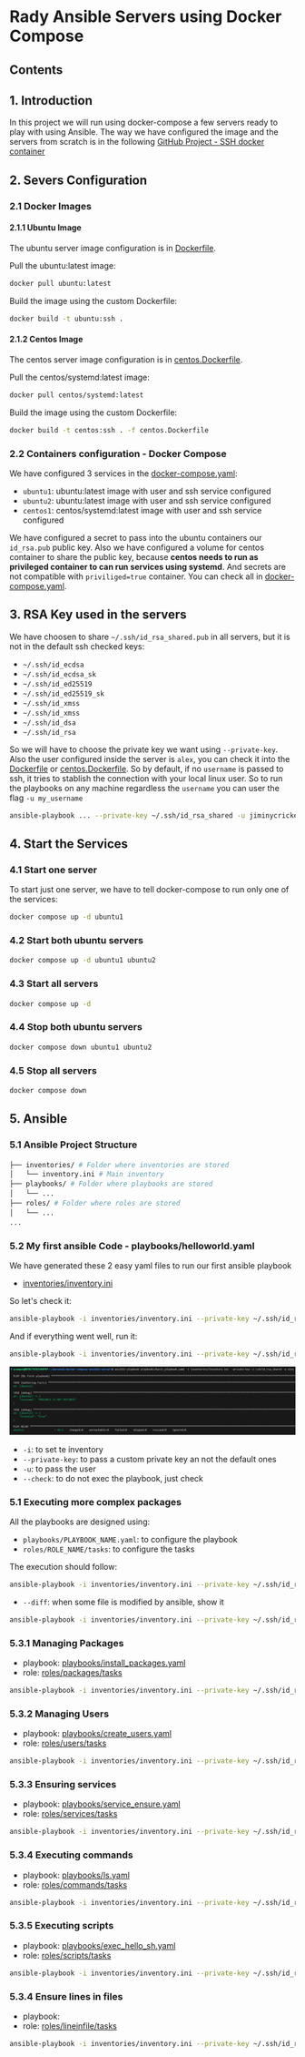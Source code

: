 # Rady Ansible Servers using Docker Compose

## Contents

## 1. Introduction

In this project we will run using docker-compose a few servers ready to play with using Ansible. The way we have configured the image and the servers from scratch is in the following [GitHub Project - SSH docker container](https://github.com/titocampis/ssh-docker-container)

## 2. Severs Configuration

### 2.1 Docker Images

#### 2.1.1 Ubuntu Image

The ubuntu server image configuration is in [Dockerfile](Dockerfile).

Pull the ubuntu:latest image:
```bash
docker pull ubuntu:latest
```

Build the image using the custom Dockerfile:
```bash
docker build -t ubuntu:ssh .
```

#### 2.1.2 Centos Image

The centos server image configuration is in [centos.Dockerfile](centos.Dockerfile).

Pull the centos/systemd:latest image:
```bash
docker pull centos/systemd:latest
```

Build the image using the custom Dockerfile:
```bash
docker build -t centos:ssh . -f centos.Dockerfile
```

### 2.2 Containers configuration - Docker Compose

We have configured 3 services in the [docker-compose.yaml](docker-compose.yaml):
- `ubuntu1`: ubuntu:latest image with user and ssh service configured
- `ubuntu2`: ubuntu:latest image with user and ssh service configured
- `centos1`: centos/systemd:latest image with user and ssh service configured

We have configured a secret to pass into the ubuntu containers our `id_rsa.pub` public key. Also we have configured a volume for centos container to share the public key, because **centos needs to run as privileged container to can run services using systemd**. And secrets are not compatible with `priviliged=true` container. You can check all in [docker-compose.yaml](docker-compose.yaml).


## 3. RSA Key used in the servers

We have choosen to share `~/.ssh/id_rsa_shared.pub` in all servers, but it is not in the default ssh checked keys:
- `~/.ssh/id_ecdsa`
- `~/.ssh/id_ecdsa_sk`
- `~/.ssh/id_ed25519`
- `~/.ssh/id_ed25519_sk`
- `~/.ssh/id_xmss`
- `~/.ssh/id_xmss`
- `~/.ssh/id_dsa`
- `~/.ssh/id_rsa`

So we will have to choose the private key we want using `--private-key`. Also the user configured inside the server is `alex`, you can check it into the [Dockerfile](Dockerfile) or [centos.Dockerfile](centos.Dockerfile). So by default, if no `username` is passed to ssh, it tries to stablish the connection with your local linux user. So to run the playbooks on any machine regardless the `username` you can user the flag `-u my_username`
```bash
ansible-playbook ... --private-key ~/.ssh/id_rsa_shared -u jiminycricket
```

## 4. Start the Services
### 4.1 Start one server
To start just one server, we have to tell docker-compose to run only one of the services:
```bash
docker compose up -d ubuntu1
```

### 4.2 Start both ubuntu servers
```bash
docker compose up -d ubuntu1 ubuntu2
```

### 4.3 Start all servers
```bash
docker compose up -d
```

### 4.4 Stop both ubuntu servers
```bash
docker compose down ubuntu1 ubuntu2
```

### 4.5 Stop all servers
```bash
docker compose down
```

## 5. Ansible

### 5.1 Ansible Project Structure
```bash
├── inventories/ # Folder where inventories are stored
│   └── inventory.ini # Main inventory
├── playbooks/ # Folder where playbooks are stored
│   └── ...
├── roles/ # Folder where roles are stored
│   └── ...
...
```

### 5.2 My first ansible Code - playbooks/helloworld.yaml
We have generated these 2 easy yaml files to run our first ansible playbook
- [inventories/inventory.ini](inventories/helloworld.yaml)

So let's check it:
```bash
ansible-playbook -i inventories/inventory.ini --private-key ~/.ssh/id_rsa_shared -u alex playbooks/basic_playbook.yaml --check
```
And if everything went well, run it:
```bash
ansible-playbook -i inventories/inventory.ini --private-key ~/.ssh/id_rsa_shared -u alex playbooks/basic_playbook.yaml
```
![im2.png](pictures/im2.png)

- `-i`: to set te inventory
- `--private-key`: to pass a custom private key an not the default ones
- `-u`: to pass the user
- `--check`: to do not exec the playbook, just check

### 5.1 Executing more complex packages

All the playbooks are designed using:
- `playbooks/PLAYBOOK_NAME.yaml`: to configure the playbook
- `roles/ROLE_NAME/tasks`: to configure the tasks

The execution should follow:
```bash
ansible-playbook -i inventories/inventory.ini --private-key ~/.ssh/id_rsa_shared -u alex playbooks/PLAYBOOK_NAME.yaml --diff --tags tag1,tag2,..,tagn --check
```

- `--diff`: when some file is modified by ansible, show it

```bash
ansible-playbook -i inventories/inventory.ini --private-key ~/.ssh/id_rsa_shared -u alex playbooks/PLAYBOOK_NAME.yaml --diff --tags tag1,tag2,..,tagn
```

### 5.3.1 Managing Packages

- playbook: [playbooks/install_packages.yaml](playbooks/install_packages.yaml)
- role: [roles/packages/tasks](roles/packages/tasks)

```bash
ansible-playbook -i inventories/inventory.ini --private-key ~/.ssh/id_rsa_shared -u alex playbooks/install_packages.yaml --diff --tags debug --check
```

### 5.3.2 Managing Users
- playbook: [playbooks/create_users.yaml](playbooks/create_users.yaml)
- role: [roles/users/tasks](roles/users/tasks)

```bash
ansible-playbook -i inventories/inventory.ini --private-key ~/.ssh/id_rsa_shared -u alex playbooks/create_users.yaml --diff --tags debug --check
```

### 5.3.3 Ensuring services
- playbook: [playbooks/service_ensure.yaml](playbooks/service_ensure.yaml)
- role: [roles/services/tasks](roles/services/tasks)

```bash
ansible-playbook -i inventories/inventory.ini --private-key ~/.ssh/id_rsa_shared -u alex playbooks/service_ensure.yaml --diff --tags debug --check
```


### 5.3.4 Executing commands
- playbook: [playbooks/ls.yaml](playbooks/ls.yaml)
- role: [roles/commands/tasks](roles/commands/tasks)

```bash
ansible-playbook -i inventories/inventory.ini --private-key ~/.ssh/id_rsa_shared -u alex playbooks/ls.yaml --diff --tags debug --check
```

### 5.3.5 Executing scripts
- playbook: [playbooks/exec_hello_sh.yaml](playbooks/exec_hello_sh.yaml)
- role: [roles/scripts/tasks](roles/scripts/tasks)

```bash
ansible-playbook -i inventories/inventory.ini --private-key ~/.ssh/id_rsa_shared -u alex playbooks/exec_hello_sh.yaml --diff --tags debug --check
```

### 5.3.4 Ensure lines in files
- playbook: []()
- role: [roles/lineinfile/tasks](roles/lineinfile/tasks)

```bash
ansible-playbook -i inventories/inventory.ini --private-key ~/.ssh/id_rsa_shared -u alex playbooks/ensure_file_content.yaml --diff --check
```